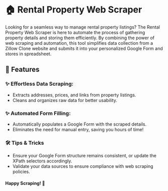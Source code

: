 # 🏠 Rental Property Web Scraper
Looking for a seamless way to manage rental property listings? The Rental Property Web Scraper is here to automate the process of gathering property details and storing them efficiently. By combining the power of web scraping and automation, this tool simplifies data collection from a Zillow Clone website and submits it into your personalized Google Form and stores in spreadsheet.

## 🎯 Features
### ✨ Effortless Data Scraping:
* Extracts addresses, prices, and links from property listings.
* Cleans and organizes raw data for better usability.

### ✨ Automated Form Filling:
* Automatically populates a Google Form with the scraped details.
* Eliminates the need for manual entry, saving you hours of time!

### 🛠️ Tips & Tricks
* Ensure your Google Form structure remains consistent, or update the XPath selectors accordingly.
* Validate your data sources to ensure compliance with web scraping policies.

#### Happy Scraping! 🚀
